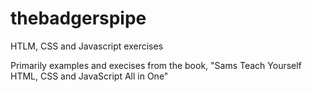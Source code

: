 # thebadgerspipe
HTLM, CSS and Javascript exercises

Primarily examples and execises from the book, "Sams Teach Yourself HTML, CSS and JavaScript All in One"

